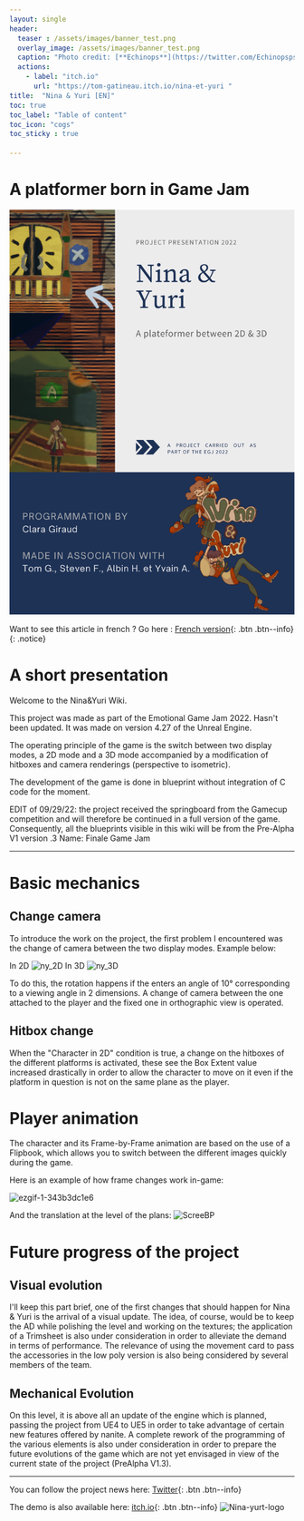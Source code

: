 ```yaml
---
layout: single
header:
  teaser : /assets/images/banner_test.png
  overlay_image: /assets/images/banner_test.png
  caption: "Photo credit: [**Echinops**](https://twitter.com/Echinopspsps)"
  actions:
    - label: "itch.io"
      url: "https://tom-gatineau.itch.io/nina-et-yuri "
title:  "Nina & Yuri [EN]"
toc: true
toc_label: "Table of content"
toc_icon: "cogs"
toc_sticky : true

---
```

# A platformer born in Game Jam

![NYPresEN](/assets/images/NYPresEN.png)

Want to see this article in french ? Go here : [French version](https://dwenshell.github.io/Nina-et-Yuri-FR/){: .btn .btn--info} 
{: .notice}

# A short presentation

Welcome to the Nina&Yuri Wiki.

This project was made as part of the Emotional Game Jam 2022. Hasn't been updated. It was made on version 4.27 of the Unreal Engine.

The operating principle of the game is the switch between two display modes, a 2D mode and a 3D mode accompanied by a modification of hitboxes and camera renderings (perspective to isometric).

The development of the game is done in blueprint without integration of C code for the moment.

EDIT of 09/29/22: the project received the springboard from the Gamecup competition and will therefore be continued in a full version of the game. Consequently, all the blueprints visible in this wiki will be from the Pre-Alpha V1 version .3 Name: Finale Game Jam


***
# Basic mechanics
## Change camera

To introduce the work on the project, the first problem I encountered was the change of camera between the two display modes.
Example below:

In 2D
![ny_2D](https://user-images.githubusercontent.com/114059469/191619607-fe846042-73ab-4073-b8f1-478cf66c0ede.png)
In 3D
![ny_3D](https://user-images.githubusercontent.com/114059469/191619643-f8f51dac-5199-43ea-98ce-a3b8efb9b7b0.png)

To do this, the rotation happens if the enters an angle of 10° corresponding to a viewing angle in 2 dimensions. A change of camera between the one attached to the player and the fixed one in orthographic view is operated.

## Hitbox change

When the "Character in 2D" condition is true, a change on the hitboxes of the different platforms is activated, these see the Box Extent value increased drastically in order to allow the character to move on it even if the platform in question is not on the same plane as the player.

# Player animation

The character and its Frame-by-Frame animation are based on the use of a Flipbook, which allows you to switch between the different images quickly during the game.

Here is an example of how frame changes work in-game:


![ezgif-1-343b3dc1e6](https://user-images.githubusercontent.com/114059469/193783795-0cf2ac5d-b971-4870-8f2f-54cfd2a22a12.gif)

And the translation at the level of the plans:
![ScreeBP](https://user-images.githubusercontent.com/114059469/193783831-9f377285-856c-48c7-805f-4895b39295fd.png)

# Future progress of the project
## Visual evolution

I'll keep this part brief, one of the first changes that should happen for Nina & Yuri is the arrival of a visual update. The idea, of course, would be to keep the AD while polishing the level and working on the textures; the application of a Trimsheet is also under consideration in order to alleviate the demand in terms of performance. The relevance of using the movement card to pass the accessories in the low poly version is also being considered by several members of the team.

## Mechanical Evolution

On this level, it is above all an update of the engine which is planned, passing the project from UE4 to UE5 in order to take advantage of certain new features offered by nanite. A complete rework of the programming of the various elements is also under consideration in order to prepare the future evolutions of the game which are not yet envisaged in view of the current state of the project (PreAlpha V1.3).

***

You can follow the project news here: [Twitter](https://twitter.com/NinaYuriTheGame){: .btn .btn--info}

The demo is also available here: [itch.io](https://tom-gatineau.itch.io/nina-et-yuri){: .btn .btn--info}
![Nina-yurt-logo](https://user-images.githubusercontent.com/114059469/193817889-a0feb3ca-9cdd-4fac-8fdd-f7866550b63f.png)